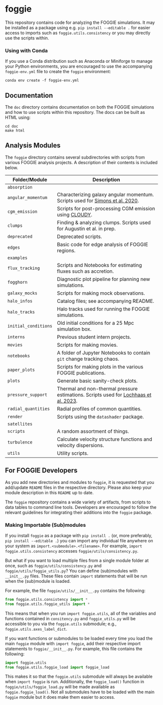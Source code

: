 # foggie

This repository contains code for analyzing the FOGGIE simulations.
It may be installed as a package using e.g. `pip install --editable .` for 
easier access to imports such as `foggie.utils.consistency`
or you may directly use the scripts within.

### Using with Conda

If you use a Conda distribution such as Anaconda or Miniforge to manage your Python environments, you are encouraged to use the accompanying `foggie-env.yml` file to create the `foggie` environment:

```
conda env create -f foggie-env.yml
```

## Documentation

The `doc` directory contains documentation on both the FOGGIE simulations
and how to use scripts within this repository. The docs can be built as HTML using:
```
cd doc
make html
```


## Analysis Modules

The `foggie` directory contains several subdirectories
with scripts from various FOGGIE analysis projects. A description of their contents is included below.

| Folder/Module        | Description |
|----------------------|-------------|
| `absorption`         |  |
| `angular_momentum`   | Characterizing galaxy angular momentum. Scripts used for [Simons et al. 2020](https://iopscience.iop.org/article/10.3847/1538-4357/abc5b8). |
| `cgm_emission`       | Scripts for post-processing CGM emission using [CLOUDY](https://gitlab.nublado.org/cloudy/cloudy). |
| `clumps`             | Finding & analyzing clumps. Scripts used for Augustin et al. in prep.|
| `deprecated`         | Deprecated scripts. |
| `edges`              | Basic code for edge analysis of FOGGIE regions. |
| `examples`           |  |
| `flux_tracking`      | Scripts and Notebooks for estimating fluxes such as accretion. |
| `fogghorn`           | Diagnostic plot pipeline for planning new simulations. |
| `galaxy_mocks`       | Scripts for making mock observations. |
| `halo_infos`         | Catalog files; see accompanying README. |
| `halo_tracks`        | Halo tracks used for running the FOGGIE simulations. |
| `initial_conditions` | Old initial conditions for a 25 Mpc simulation box. |
| `interns`            | Previous student intern projects. |
| `movies`             | Scripts for making movies. |
| `notebooks`          | A folder of Jupyter Notebooks to contain `git` change tracking chaos. |
| `paper_plots`        | Scripts for making plots in the various FOGGIE publications. |
| `plots`              | Generate basic sanity-check plots. |
| `pressure_support`   | Thermal and non-thermal pressure estimations. Scripts used for [Lochhaas et al. 2023](https://iopscience.iop.org/article/10.3847/1538-4357/acbb06). |
| `radial_quantities`  | Radial profiles of common quantities. |
| `render`             | Scripts using the `datashader` package. |
| `satellites`         |  |
| `scripts`            | A random assortment of things. |
| `turbulence`         | Calculate velocity structure functions and velocity dispersions. |
| `utils`              | Utility scripts. |

## For FOGGIE Developers

As you add new directories and modules to `foggie`, it is requested that you add/update `README` files in the respective directory. Please also keep your module description in this `README` up to date.

The `foggie` repository contains a wide variety of artifacts, from scripts to data tables to command line tools. Developers are encouraged to follow the relevant guidelines for integrating their additions into the `foggie` package.

### Making Importable (Sub)modules

If you install `foggie` as a package with `pip install .` (or, more preferably, `pip install --editable .`) you can import any individual file anywhere on your system as `import.<submodule>.<filename>`. For example, `import foggie.utils.consistency` accesses `foggie/utils/consistency.py`.

But what if you want to load multiple files from a single module folder at once, such as `foggie/utils/consistency.py` and `foggie/utils/foggie_utils.py`? You can define (sub)modules with `__init__.py` files. These files contain `import` statements that will be run when the (sub)module is loaded.

For example, the file `foggie/utils/__init__.py` contains the following:
```python
from foggie.utils.consistency import *
from foggie.utils.foggie_utils import *
```
This means that when you run `import foggie.utils`, all of the variables and functions contained in `consitency.py` and `foggie_utils.py` will be accessible to you via the `foggie.utils` submodule; e.g., `foggie.utils.axes_label_dict`.

If you want functions or submodules to be loaded every time you load the main `foggie` module with `import foggie`, add their respective import statements to `foggie/__init__.py`. For example, this file contains the following:

```python
import foggie.utils
from foggie.utils.foggie_load import foggie_load
```

This makes it so that the `foggie.utils` submodule will always be available when `import foggie` is run. Additionally, the `foggie_load()` function in `foggie/utils/foggie_load.py` will be made available as `foggie.foggie_load()`. Not all submodules have to be loaded with the main `foggie` module but it does make them easier to access.